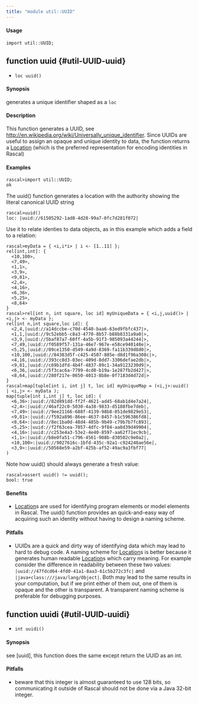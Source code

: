 ```yaml
---
title: "module util::UUID"
---
```


#### Usage

`import util::UUID;`


## function uuid {#util-UUID-uuid}

* ``loc uuid()``


#### Synopsis

generates a unique identifier shaped as a `loc`

#### Description

This function generates a UUID, see <http://en.wikipedia.org/wiki/Universally_unique_identifier>.
Since UUIDs are useful to assign an opaque and unique identity to data, the function returns
a [Location](../../Rascal/Expressions/Values/Location/index.md) (which is the preferred representation for encoding identities in Rascal)

#### Examples


```rascal-shell 
rascal>import util::UUID;
ok
```

The uuid() function generates a location with the authority showing the literal canonical UUID string

```rascal-shell ,continue
rascal>uuid()
loc: |uuid://61505292-1ad8-4d28-99a7-0fc7d281f072|
```

Use it to relate identies to data objects, as in this example which adds a field to a relation:


```rascal-shell ,continue
rascal>myData = { <i,i*i> | i <- [1..11] }; 
rel[int,int]: {
  <10,100>,
  <7,49>,
  <1,1>,
  <3,9>,
  <9,81>,
  <2,4>,
  <4,16>,
  <6,36>,
  <5,25>,
  <8,64>
}
rascal>rel[int n, int square, loc id] myUniqueData = { <i,j,uuid()> | <i,j> <- myData };
rel[int n,int square,loc id]: {
  <2,4,|uuid://a14dccbe-c70d-4540-baa6-63ed9fbfc437|>,
  <1,1,|uuid://9c52ebb5-c8a3-4770-8b57-b88b8331a9a0|>,
  <3,9,|uuid://5baf87a7-60ff-4a5b-91f3-985093a44244|>,
  <7,49,|uuid://f0589f57-131a-46e7-967e-e58ce940148e|>,
  <5,25,|uuid://09ce1350-d549-4a9d-8369-fa11b339d8d0|>,
  <10,100,|uuid://84383d5f-c425-4507-885e-d8d1f96a308c|>,
  <4,16,|uuid://393cc8d3-03ec-409d-8dd7-3306defae2db|>,
  <9,81,|uuid://c69b1dfd-4b4f-4837-89c1-34a9123230d9|>,
  <6,36,|uuid://5f3cac6a-7799-4cd0-b19a-1e287fb2d427|>,
  <8,64,|uuid://280f217e-0650-4013-8b8e-0f7183d4d72d|>
}
rascal>map[tuple[int i, int j] t, loc id] myUniqueMap = (<i,j>:uuid() | <i,j> <- myData );
map[tuple[int i,int j] t, loc id]: (
  <6,36>:|uuid://82d891dd-ff2f-4621-ad45-68ab1d4e7a24|,
  <2,4>:|uuid://46af22c0-5030-4a38-9833-d5188fbe7deb|,
  <7,49>:|uuid://9ee21166-688f-4139-98b8-051de9829e53|,
  <9,81>:|uuid://f592a896-86ee-4637-8457-b1c596386fd8|,
  <8,64>:|uuid://8ec1ba0d-48d4-485b-9b49-c79b7b7fc893|,
  <5,25>:|uuid://f2f63cea-7057-4dfc-9f84-aa8d39d49904|,
  <4,16>:|uuid://c253e4a3-53e2-4e40-8597-aa62f71ec9cb|,
  <1,1>:|uuid://b8e0fa51-c796-4561-908b-d30502c9e0a2|,
  <10,100>:|uuid://9027616c-1bfd-435c-92a1-c924248ae56e|,
  <3,9>:|uuid://50568e59-a2bf-425b-af52-49ac9a3fbf77|
)
```
Note how uuid() should always generate a fresh value:

```rascal-shell ,continue
rascal>assert uuid() != uuid(); 
bool: true
```

#### Benefits

*  [Location](../../Rascal/Expressions/Values/Location/index.md)s are used for identifying program elements or model elements in Rascal. The uuid() function provides
an quick-and-easy way of acquiring such an identity without having to design a naming scheme.

#### Pitfalls

*  UUIDs are a quick and dirty way of identifying data which may lead to hard to debug code. A naming scheme for [Location](../../Rascal/Expressions/Values/Location/index.md)s is better because it generates human readable
[Location](../../Rascal/Expressions/Values/Location/index.md)s which carry meaning. For example consider the difference in readability between these two values:
`|uuid://47fdcd64-4fd0-41a1-8aa3-61c5b272c3fc|` and `|java+class:///java/lang/Object|`. Both may lead to the same 
results in your computation, but if we print either of them out, one of them is opaque and the other is transparent. A transparent naming scheme is preferable for
debugging purposes.

## function uuidi {#util-UUID-uuidi}

* ``int uuidi()``


#### Synopsis

see [uuid], this function does the same except return the UUID as an int.

#### Pitfalls

*  beware that this integer is almost guaranteed to use 128 bits, so communicating it outside of
Rascal should not be done via a Java 32-bit integer.

